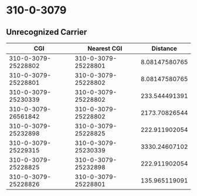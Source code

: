 # 310-0-3079
## Unrecognized Carrier


| CGI | Nearest CGI | Distance |
|-----|-------------|----------|
| 310-0-3079-25228802 | 310-0-3079-25228801 | 8.08147580765 |
| 310-0-3079-25228801 | 310-0-3079-25228802 | 8.08147580765 |
| 310-0-3079-25230339 | 310-0-3079-25228802 | 233.544491391 |
| 310-0-3079-26561842 | 310-0-3079-25228802 | 2173.70826544 |
| 310-0-3079-25232898 | 310-0-3079-25228825 | 222.911902054 |
| 310-0-3079-25229315 | 310-0-3079-25230339 | 3330.24607102 |
| 310-0-3079-25228825 | 310-0-3079-25232898 | 222.911902054 |
| 310-0-3079-25228826 | 310-0-3079-25228801 | 135.965119091 |
